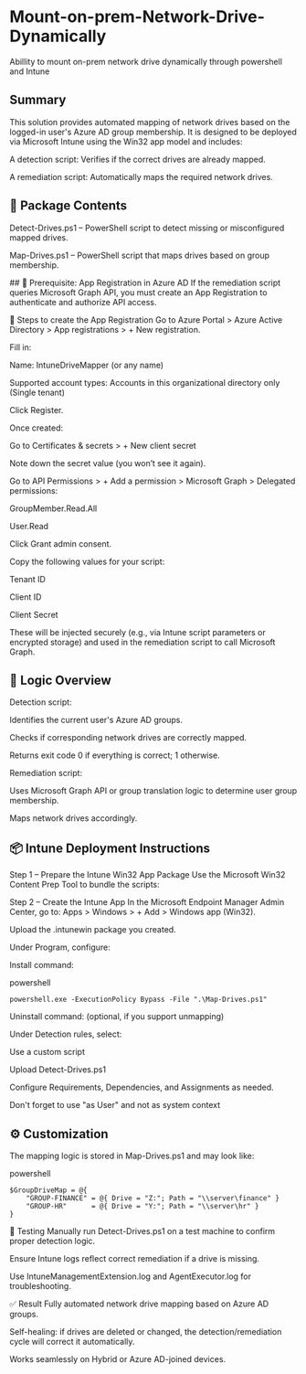 # Mount-on-prem-Network-Drive-Dynamically
Abillity to mount on-prem network drive dynamically through powershell and Intune


## Summary
This solution provides automated mapping of network drives based on the logged-in user's Azure AD group membership. It is designed to be deployed via Microsoft Intune using the Win32 app model and includes:

A detection script: Verifies if the correct drives are already mapped.

A remediation script: Automatically maps the required network drives.

## 🧰 Package Contents

Detect-Drives.ps1 – PowerShell script to detect missing or misconfigured mapped drives.

Map-Drives.ps1 – PowerShell script that maps drives based on group membership.

## 🔐 Prerequisite: App Registration in Azure AD
If the remediation script queries Microsoft Graph API, you must create an App Registration to authenticate and authorize API access.

🔧 Steps to create the App Registration
Go to Azure Portal > Azure Active Directory > App registrations > + New registration.

Fill in:

Name: IntuneDriveMapper (or any name)

Supported account types: Accounts in this organizational directory only (Single tenant)

Click Register.

Once created:

Go to Certificates & secrets > + New client secret

Note down the secret value (you won’t see it again).

Go to API Permissions > + Add a permission > Microsoft Graph > Delegated permissions:

GroupMember.Read.All

User.Read

Click Grant admin consent.

Copy the following values for your script:

Tenant ID

Client ID

Client Secret

These will be injected securely (e.g., via Intune script parameters or encrypted storage) and used in the remediation script to call Microsoft Graph.




## 🔁 Logic Overview
Detection script:

Identifies the current user's Azure AD groups.

Checks if corresponding network drives are correctly mapped.

Returns exit code 0 if everything is correct; 1 otherwise.

Remediation script:

Uses Microsoft Graph API or group translation logic to determine user group membership.

Maps network drives accordingly.

## 📦 Intune Deployment Instructions
Step 1 – Prepare the Intune Win32 App Package
Use the Microsoft Win32 Content Prep Tool to bundle the scripts:


Step 2 – Create the Intune App
In the Microsoft Endpoint Manager Admin Center, go to:
Apps > Windows > + Add > Windows app (Win32).

Upload the .intunewin package you created.

Under Program, configure:

Install command:

powershell

```
powershell.exe -ExecutionPolicy Bypass -File ".\Map-Drives.ps1"
```
Uninstall command: (optional, if you support unmapping)

Under Detection rules, select:

Use a custom script

Upload Detect-Drives.ps1

Configure Requirements, Dependencies, and Assignments as needed.

Don't forget to use "as User" and not as system context

## ⚙️ Customization
The mapping logic is stored in Map-Drives.ps1 and may look like:

powershell

```
$GroupDriveMap = @{
    "GROUP-FINANCE" = @{ Drive = "Z:"; Path = "\\server\finance" }
    "GROUP-HR"      = @{ Drive = "Y:"; Path = "\\server\hr" }
}
```
🧪 Testing
Manually run Detect-Drives.ps1 on a test machine to confirm proper detection logic.

Ensure Intune logs reflect correct remediation if a drive is missing.

Use IntuneManagementExtension.log and AgentExecutor.log for troubleshooting.

✅ Result
Fully automated network drive mapping based on Azure AD groups.

Self-healing: if drives are deleted or changed, the detection/remediation cycle will correct it automatically.

Works seamlessly on Hybrid or Azure AD-joined devices.
